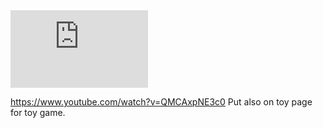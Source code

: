 <iframe width="220" height="124" src="https://www.youtube.com/embed/yIpfOm4Bs2s" title="YouTube video player" frameborder="0" allow="accelerometer; autoplay; clipboard-write; encrypted-media; gyroscope; picture-in-picture; web-share" allowfullscreen></iframe>

https://www.youtube.com/watch?v=QMCAxpNE3c0 Put also on toy page for toy game.
